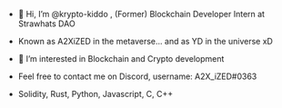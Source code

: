 - 👋 Hi, I’m @krypto-kiddo , (Former) Blockchain Developer Intern at Strawhats DAO

- Known as A2XiZED in the metaverse... and as YD in the universe xD

- 👀 I’m interested in Blockchain and Crypto development

- Feel free to contact me on Discord, username: A2X_iZED#0363

- Solidity, Rust, Python, Javascript, C, C++
